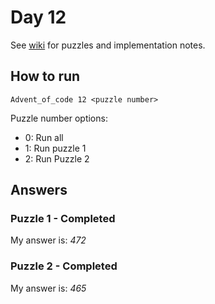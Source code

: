 # Day 12

See [wiki](https://github.com/jio125/Advent-of-code-2022/wiki/Day-12) for puzzles and implementation notes.

## How to run

`Advent_of_code 12 <puzzle number>`

Puzzle number options:

- 0: Run all
- 1: Run puzzle 1
- 2: Run Puzzle 2

## Answers

### Puzzle 1 - Completed

My answer is: *472*

### Puzzle 2 - Completed

My answer is: *465*
